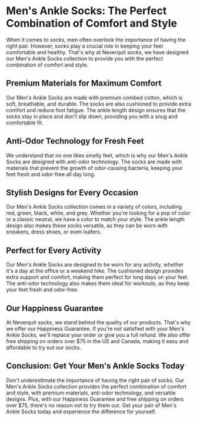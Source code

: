 # Men's Ankle Socks: The Perfect Combination of Comfort and Style

When it comes to socks, men often overlook the importance of having the right pair. However, socks play a crucial role in keeping your feet comfortable and healthy. That's why at Neverquit socks, we have designed our Men's Ankle Socks collection to provide you with the perfect combination of comfort and style.

## Premium Materials for Maximum Comfort

Our Men's Ankle Socks are made with premium combed cotton, which is soft, breathable, and durable. The socks are also cushioned to provide extra comfort and reduce foot fatigue. The ankle length design ensures that the socks stay in place and don't slip down, providing you with a snug and comfortable fit.

## Anti-Odor Technology for Fresh Feet

We understand that no one likes smelly feet, which is why our Men's Ankle Socks are designed with anti-odor technology. The socks are made with materials that prevent the growth of odor-causing bacteria, keeping your feet fresh and odor-free all day long.

## Stylish Designs for Every Occasion

Our Men's Ankle Socks collection comes in a variety of colors, including red, green, black, white, and grey. Whether you're looking for a pop of color or a classic neutral, we have a color to match your style. The ankle length design also makes these socks versatile, as they can be worn with sneakers, dress shoes, or even loafers.

## Perfect for Every Activity

Our Men's Ankle Socks are designed to be worn for any activity, whether it's a day at the office or a weekend hike. The cushioned design provides extra support and comfort, making them perfect for long days on your feet. The anti-odor technology also makes them ideal for workouts, as they keep your feet fresh and odor-free.

## Our Happiness Guarantee

At Neverquit socks, we stand behind the quality of our products. That's why we offer our Happiness Guarantee. If you're not satisfied with your Men's Ankle Socks, we'll replace your order or give you a full refund. We also offer free shipping on orders over $75 in the US and Canada, making it easy and affordable to try out our socks.

## Conclusion: Get Your Men's Ankle Socks Today

Don't underestimate the importance of having the right pair of socks. Our Men's Ankle Socks collection provides the perfect combination of comfort and style, with premium materials, anti-odor technology, and versatile designs. Plus, with our Happiness Guarantee and free shipping on orders over $75, there's no reason not to try them out. Get your pair of Men's Ankle Socks today and experience the difference for yourself.